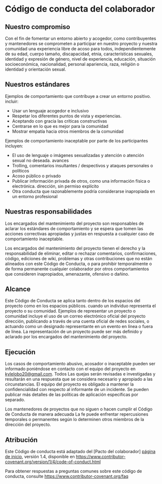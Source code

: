 # Código de conducta del colaborador

## Nuestro compromiso

Con el fin de fomentar un entorno abierto y acogedor, como
contribuyentes y mantenedores se comprometen a participar en nuestro proyecto y
nuestra comunidad una experiencia libre de acoso para todos, independientemente de su edad, cuerpo
tamaño, discapacidad, etnia, características sexuales, identidad y expresión de género,
nivel de experiencia, educación, situación socioeconómica, nacionalidad, personal
apariencia, raza, religión o identidad y orientación sexual.

## Nuestros estándares

Ejemplos de comportamiento que contribuye a crear un entorno positivo.
incluir:

* Usar un lenguaje acogedor e inclusivo
* Respetar los diferentes puntos de vista y experiencias.
* Aceptando con gracia las críticas constructivas
* Centrarse en lo que es mejor para la comunidad
* Mostrar empatía hacia otros miembros de la comunidad

Ejemplos de comportamiento inaceptable por parte de los participantes incluyen:

* El uso de lenguaje o imágenes sexualizadas y atención o atención sexual no deseada.
 avances
* Trolling, comentarios insultantes / despectivos y ataques personales o políticos
* Acoso público o privado
* Publicar información privada de otros, como una información física o electrónica.
 dirección, sin permiso explícito
* Otra conducta que razonablemente podría considerarse inapropiada en un
 entorno profesional

## Nuestras responsabilidades

Los encargados del mantenimiento del proyecto son responsables de aclarar los estándares de
comportamiento y se espera que tomen las acciones correctivas apropiadas y justas en
respuesta a cualquier caso de comportamiento inaceptable.

Los encargados del mantenimiento del proyecto tienen el derecho y la responsabilidad de eliminar, editar o
rechazar comentarios, confirmaciones, código, ediciones de wiki, problemas y otras contribuciones
que no están alineados con este Código de Conducta, o para prohibir temporalmente o
de forma permanente cualquier colaborador por otros comportamientos que consideren inapropiados,
amenazante, ofensivo o dañino.

## Alcance

Este Código de Conducta se aplica tanto dentro de los espacios del proyecto como en los espacios públicos.
cuando un individuo representa el proyecto o su comunidad. Ejemplos de
representar un proyecto o comunidad incluye el uso de un correo electrónico oficial del proyecto
dirección, publicando a través de una cuenta oficial de redes sociales, o actuando como un designado
representante en un evento en línea o fuera de línea. La representación de un proyecto puede ser
más definido y aclarado por los encargados del mantenimiento del proyecto.

## Ejecución

Los casos de comportamiento abusivo, acosador o inaceptable pueden ser
informado poniéndose en contacto con el equipo del proyecto en kylelobo20@gmail.com. Todos
Las quejas serán revisadas e investigadas y resultarán en una respuesta que
se considera necesario y apropiado a las circunstancias. El equipo del proyecto es
obligado a mantener la confidencialidad con respecto al informante de un incidente.
Se pueden publicar más detalles de las políticas de aplicación específicas por separado.

Los mantenedores de proyectos que no siguen o hacen cumplir el Código de Conducta de manera adecuada
La fe puede enfrentar repercusiones temporales o permanentes según lo determinen otros
miembros de la dirección del proyecto.

## Atribución

Este Código de conducta está adaptado del [Pacto del colaborador] [página de inicio], versión 1.4,
disponible en https://www.contributor-covenant.org/version/1/4/code-of-conduct.html

[página de inicio]: https://www.contributor-covenant.org

Para obtener respuestas a preguntas comunes sobre este código de conducta, consulte
https://www.contributor-covenant.org/faq